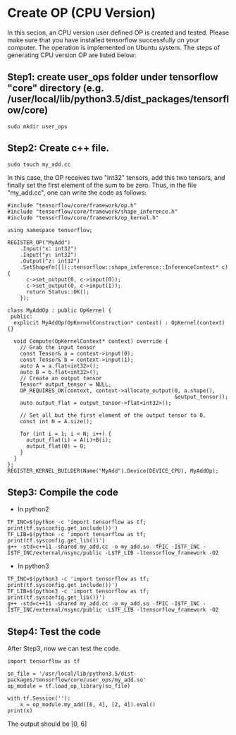 # Create OP (CPU Version)

In this secion, an CPU version user defined OP is created and tested. Please make sure that you have installed tensorflow successfully on your computer. The operation is implemented on Ubuntu system. The steps of generating CPU version OP are listed below:

## Step1: create **user_ops** folder under tensorflow "core" directory (e.g. /user/local/lib/python3.5/dist_packages/tensorflow/core)

~~~
sudo mkdir user_ops
~~~

## Step2: Create c++ file. 

~~~
sudo touch my_add.cc
~~~

In this case, the OP receives two "int32" tensors, add this two tensors, and finally set the first element of the sum to be zero. Thus, in the file "my_add.cc", one can write the code as follows:

~~~
#include "tensorflow/core/framework/op.h"
#include "tensorflow/core/framework/shape_inference.h"
#include "tensorflow/core/framework/op_kernel.h"

using namespace tensorflow;

REGISTER_OP("MyAdd")
    .Input("x: int32")
    .Input("y: int32")
    .Output("z: int32")
    .SetShapeFn([](::tensorflow::shape_inference::InferenceContext* c) {
      c->set_output(0, c->input(0));
      c->set_output(0, c->input(1));
      return Status::OK();
    });

class MyAddOp : public OpKernel {
 public:
  explicit MyAddOp(OpKernelConstruction* context) : OpKernel(context) {}

  void Compute(OpKernelContext* context) override {
    // Grab the input tensor
    const Tensor& a = context->input(0);
    const Tensor& b = context->input(1);
    auto A = a.flat<int32>();
    auto B = b.flat<int32>();
    // Create an output tensor
    Tensor* output_tensor = NULL;
    OP_REQUIRES_OK(context, context->allocate_output(0, a.shape(),
                                                     &output_tensor));
    auto output_flat = output_tensor->flat<int32>();

    // Set all but the first element of the output tensor to 0.
    const int N = A.size();

    for (int i = 1; i < N; i++) {
      output_flat(i) = A(i)+B(i);
      output_flat(0) = 0;
    }
  }
};
REGISTER_KERNEL_BUILDER(Name("MyAdd").Device(DEVICE_CPU), MyAddOp);
~~~

## Step3: Compile the code

* In python2
~~~
TF_INC=$(python -c 'import tensorflow as tf; print(tf.sysconfig.get_include())')
TF_LIB=$(python -c 'import tensorflow as tf; print(tf.sysconfig.get_lib())')
g++ -std=c++11 -shared my_add.cc -o my_add.so -fPIC -I$TF_INC -I$TF_INC/external/nsync/public -L$TF_LIB -ltensorflow_framework -O2
~~~

* In python3

~~~
TF_INC=$(python3 -c 'import tensorflow as tf; print(tf.sysconfig.get_include())')
TF_LIB=$(python3 -c 'import tensorflow as tf; print(tf.sysconfig.get_lib())')
g++ -std=c++11 -shared my_add.cc -o my_add.so -fPIC -I$TF_INC -I$TF_INC/external/nsync/public -L$TF_LIB -ltensorflow_framework -O2
~~~

## Step4: Test the code

After Step3, now we can test the code.

~~~
import tensorflow as tf

so_file = '/usr/local/lib/python3.5/dist-packages/tensorflow/core/user_ops/my_add.so'
op_module = tf.load_op_library(so_file)

with tf.Session(''):
    x = op_module.my_add([6, 4], [2, 4]).eval()
print(x)
~~~

The output should be
[0, 6]
